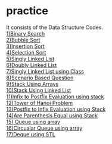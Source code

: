 # practice
It consists of the Data Structure Codes.
<br>
<a href="https://github.com/kriti-garg/practice/blob/master/BinarySearch.java">1)Binary Search</a><br>
<a href="https://github.com/kriti-garg/practice/blob/master/bubbleSort.cpp">2)Bubble Sort</a><br>
<a href="https://github.com/kriti-garg/practice/blob/master/insertion.java">3)Insertion Sort</a><br>
<a href="https://github.com/kriti-garg/practice/blob/master/selection.java">4)Selection Sort</a><br>
<a href="https://github.com/kriti-garg/practice/blob/master/singlyLinkedList.cpp">5)Singly Linked List</a><br>
<a href="https://github.com/kriti-garg/practice/blob/master/doublyLinkedList.cpp">6)Doubly Linked List</a><br>
<a href="https://github.com/kriti-garg/practice/blob/master/class_singleLinkedList.cpp">7)Singly Linked List using Class</a><br>
<a href="https://github.com/kriti-garg/practice/blob/master/terminateWhen10.cpp">8)Scenario Based Question</a>
<br>
<a href="https://github.com/kriti-garg/practice/blob/master/stack_array.cpp">9)Stack Using Arrays</a><br>
<a href="https://github.com/kriti-garg/practice/blob/master/stack_LinkedList.cpp">10)Stack Using Linked List</a><br>
<a href="https://github.com/kriti-garg/practice/blob/master/Infix2Postfix.cpp">11)Infix to Postfix Evaluation using stack</a><br>
<a href="https://github.com/kriti-garg/practice/blob/master/TowerHanoi.cpp">12)Tower of Hanoi Problem</a><br>
<a href="https://github.com/kriti-garg/practice/blob/master/Postfix2InfixEvaluation.cpp">13)Postfix to Infix Evaluation using Stack</a><br>
<a href="https://github.com/kriti-garg/practice/blob/master/StackEqual.cpp">14)Are Parenthesis Equal using Stack</a><br>
<a href="https://github.com/kriti-garg/practice/blob/master/Queue.cpp">15) Queue using array</a><br>
<a href="https://github.com/kriti-garg/practice/blob/master/CircularQueue.cpp">16)Circualar Queue using array</a><br>
<a href="https://github.com/kriti-garg/practice/blob/master/DequeUsing_STL.cpp">17)Deque using STL</a><br>
